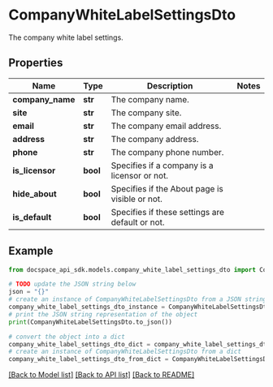 # CompanyWhiteLabelSettingsDto
The company white label settings.

## Properties

Name | Type | Description | Notes
------------ | ------------- | ------------- | -------------
**company_name** | **str** | The company name. | 
**site** | **str** | The company site. | 
**email** | **str** | The company email address. | 
**address** | **str** | The company address. | 
**phone** | **str** | The company phone number. | 
**is_licensor** | **bool** | Specifies if a company is a licensor or not. | 
**hide_about** | **bool** | Specifies if the About page is visible or not. | 
**is_default** | **bool** | Specifies if these settings are default or not. | 

## Example

```python
from docspace_api_sdk.models.company_white_label_settings_dto import CompanyWhiteLabelSettingsDto

# TODO update the JSON string below
json = "{}"
# create an instance of CompanyWhiteLabelSettingsDto from a JSON string
company_white_label_settings_dto_instance = CompanyWhiteLabelSettingsDto.from_json(json)
# print the JSON string representation of the object
print(CompanyWhiteLabelSettingsDto.to_json())

# convert the object into a dict
company_white_label_settings_dto_dict = company_white_label_settings_dto_instance.to_dict()
# create an instance of CompanyWhiteLabelSettingsDto from a dict
company_white_label_settings_dto_from_dict = CompanyWhiteLabelSettingsDto.from_dict(company_white_label_settings_dto_dict)
```
[[Back to Model list]](../README.md#documentation-for-models) [[Back to API list]](../README.md#documentation-for-api-endpoints) [[Back to README]](../README.md)


